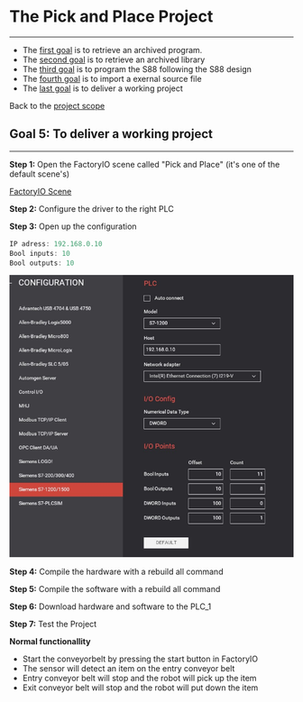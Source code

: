 # The Pick and Place Project
_____________________________________
-   The [first goal](Ex02/Subchapter04_1.md) is to retrieve an archived program.
-   The [second goal](Ex02/Subchapter04_2.md) is to retrieve an archived library
-   The [third goal](Ex02/Subchapter04_3.md) is to program the S88 following the S88 design
-   The [fourth goal](Ex02/Subchapter04_4.md) is to import a exernal source file
-   The [last goal](Ex02/Subchapter04_5.md) is to deliver a working project

Back to the [project scope](Ex02/Subchapter04.md)

## Goal 5: To deliver a working project
_____________________________________

**Step 1:** Open the FactoryIO scene called "Pick and Place" (it's one of the default scene's)

[FactoryIO Scene](./Ex02/Documents/Pick&Place.factoryio)

**Step 2:** Configure the driver to the right PLC

**Step 3:** Open up the configuration

```javascript
IP adress: 192.168.0.10
Bool inputs: 10
Bool outputs: 10
```
![FactoryIO Drive configuration ](../Ex02/Images/DriveConfiguration.jpg)

**Step 4:** Compile the hardware with a rebuild all command

**Step 5:** Compile the software with a rebuild all command

**Step 6:** Download hardware and software to the PLC_1

**Step 7:** Test the Project

__Normal functionallity__
- Start the conveyorbelt by pressing the start button in FactoryIO
- The sensor will detect an item on the entry conveyor belt
- Entry conveyor belt will stop and the robot will pick up the item
- Exit conveyor belt will stop and the robot will put down the item

